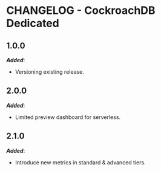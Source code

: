 # CHANGELOG - CockroachDB Dedicated

## 1.0.0

***Added***:

* Versioning existing release.

## 2.0.0

***Added***:

* Limited preview dashboard for serverless.

## 2.1.0

***Added***:

* Introduce new metrics in standard & advanced tiers. 